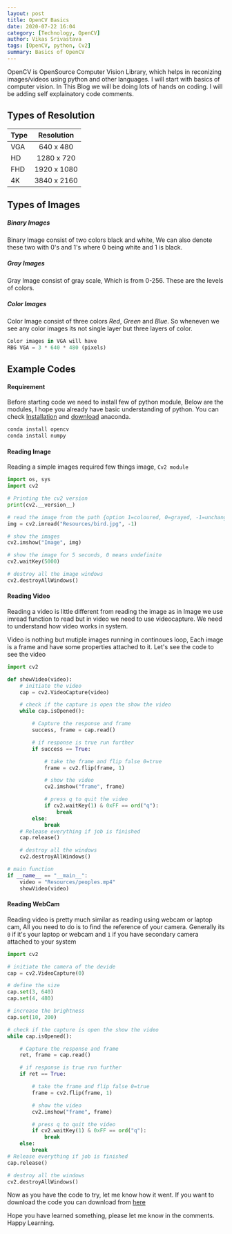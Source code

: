 ```yaml
---
layout: post
title: OpenCV Basics
date: 2020-07-22 16:04
category: [Technology, OpenCV]
author: Vikas Srivastava
tags: [OpenCV, python, Cv2]
summary: Basics of OpenCV
---
```


OpenCV is OpenSource Computer Vision Library, which helps in reconizing images/videos using python and other languages. I will start with basics of computer vision. In This Blog we will be doing lots of hands on coding. I will be adding self explainatory code comments.

## **Types of Resolution**

| Type | Resolution  |
| ---- | :---------: |
| VGA  |  640 x 480  |
| HD   | 1280 x 720  |
| FHD  | 1920 x 1080 |
| 4K   | 3840 x 2160 |

## **Types of Images**

##### **Binary Images**
Binary Image consist of two colors black and white, We can also denote these two with 0's and 1's where 0 being white and 1 is black.

##### **Gray Images**
Gray Image consist of gray scale, Which is from 0-256. These are the levels of colors.

##### **Color Images**
Color Image consist of three colors *Red*, *Green* and *Blue*. So wheneven we see any color images its not single layer but three layers of color.

```python
Color images in VGA will have
RBG VGA = 3 * 640 * 480 (pixels) 
```

## **Example Codes**

#### **Requirement**
Before starting code we need to install few of python module, Below are the modules, I hope you already have basic understanding of python. You can check [Installation](https://docs.anaconda.com/anaconda/install/) and [download](https://www.anaconda.com/products/individual) anaconda.
```bash
conda install opencv
conda install numpy 
```

#### **Reading Image**
Reading a simple images required few things image, `Cv2 module`
```python
import os, sys
import cv2

# Printing the cv2 version
print(cv2.__version__)

# read the image from the path {option 1=coloured, 0=grayed, -1=unchanged}
img = cv2.imread("Resources/bird.jpg", -1)

# show the images
cv2.imshow("Image", img)

# show the image for 5 seconds, 0 means undefinite
cv2.waitKey(5000)

# destroy all the image windows
cv2.destroyAllWindows()
```

#### **Reading Video**
Reading a video is little different from reading the image as in Image we use imread function to read but in video we need to use videocapture. We need to understand how video works in system.

Video is nothing but mutiple images running in continoues loop, Each image is a frame and have some properties attached to it. Let's see the code to see the video

```python
import cv2

def showVideo(video):
    # initiate the video
    cap = cv2.VideoCapture(video)

    # check if the capture is open the show the video
    while cap.isOpened():

        # Capture the response and frame
        success, frame = cap.read()

        # if response is true run further
        if success == True:

            # take the frame and flip false 0=true
            frame = cv2.flip(frame, 1)

            # show the video
            cv2.imshow("frame", frame)

            # press q to quit the video
            if cv2.waitKey(1) & 0xFF == ord("q"):
                break
        else:
            break
    # Release everything if job is finished
    cap.release()

    # destroy all the windows
    cv2.destroyAllWindows()

# main function
if __name__ == "__main__":
    video = "Resources/peoples.mp4"
    showVideo(video)
```

#### **Reading WebCam**
Reading video is pretty much similar as reading using webcam or laptop cam, All you need to do is to find the reference of your camera. Generally its `0` if it's your laptop or webcam and `1` if you have secondary camera attached to your system

```python
import cv2

# initiate the camera of the devide
cap = cv2.VideoCapture(0)

# define the size
cap.set(3, 640)
cap.set(4, 480)

# increase the brightness
cap.set(10, 200)

# check if the capture is open the show the video
while cap.isOpened():

    # Capture the response and frame
    ret, frame = cap.read()

    # if response is true run further
    if ret == True:

        # take the frame and flip false 0=true
        frame = cv2.flip(frame, 1)

        # show the video
        cv2.imshow("frame", frame)

        # press q to quit the video
        if cv2.waitKey(1) & 0xFF == ord("q"):
            break
    else:
        break
# Release everything if job is finished
cap.release()

# destroy all the windows
cv2.destroyAllWindows()
```
Now as you have the code to try, let me know how it went. If you want to download the code you can download from [here](https://github.com/vikassri/OpenCV_Learning)

Hope you have learned something, please let me know in the comments. Happy Learning.
